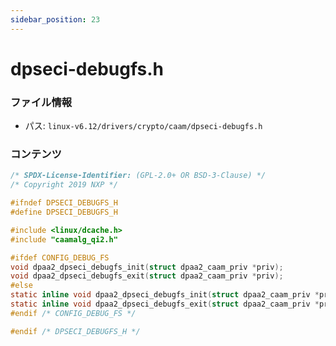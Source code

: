 ```yaml
---
sidebar_position: 23
---
```

# dpseci-debugfs.h

### ファイル情報

- パス: `linux-v6.12/drivers/crypto/caam/dpseci-debugfs.h`

### コンテンツ

```h
/* SPDX-License-Identifier: (GPL-2.0+ OR BSD-3-Clause) */
/* Copyright 2019 NXP */

#ifndef DPSECI_DEBUGFS_H
#define DPSECI_DEBUGFS_H

#include <linux/dcache.h>
#include "caamalg_qi2.h"

#ifdef CONFIG_DEBUG_FS
void dpaa2_dpseci_debugfs_init(struct dpaa2_caam_priv *priv);
void dpaa2_dpseci_debugfs_exit(struct dpaa2_caam_priv *priv);
#else
static inline void dpaa2_dpseci_debugfs_init(struct dpaa2_caam_priv *priv) {}
static inline void dpaa2_dpseci_debugfs_exit(struct dpaa2_caam_priv *priv) {}
#endif /* CONFIG_DEBUG_FS */

#endif /* DPSECI_DEBUGFS_H */

```
